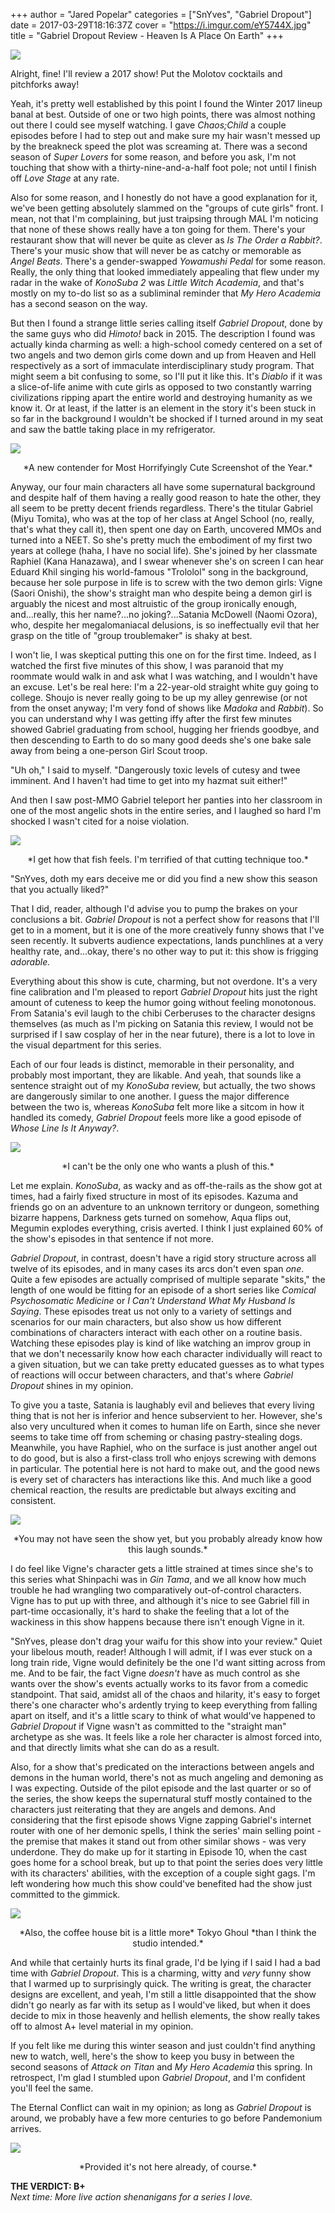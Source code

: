 +++
author = "Jared Popelar"
categories = ["SnYves", "Gabriel Dropout"]
date = 2017-03-29T18:16:37Z
cover = "https://i.imgur.com/eY5744X.jpg"
title = "Gabriel Dropout Review - Heaven Is A Place On Earth"
+++


![](https://i.imgur.com/9ja4we4.png)

Alright, fine! I'll review a 2017 show! Put the Molotov cocktails and pitchforks away!

Yeah, it's pretty well established by this point I found the Winter 2017 lineup banal at best. Outside of one or two high points, there was almost nothing out there I could see myself watching. I gave *Chaos;Child* a couple episodes before I had to step out and make sure my hair wasn't messed up by the breakneck speed the plot was screaming at. There was a second season of *Super Lovers* for some reason, and before you ask, I'm not touching that show with a thirty-nine-and-a-half foot pole; not until I finish off *Love Stage* at any rate. 

Also for some reason, and I honestly do not have a good explanation for it, we've been getting absolutely slammed on the "groups of cute girls" front. I mean, not that I'm complaining, but just traipsing through MAL I'm noticing that none of these shows really have a ton going for them. There's your restaurant show that will never be quite as clever as *Is The Order a Rabbit?*. There's your music show that will never be as catchy or memorable as *Angel Beats*. There's a gender-swapped *Yowamushi Pedal* for some reason. Really, the only thing that looked immediately appealing that flew under my radar in the wake of *KonoSuba 2* was *Little Witch Academia*, and that's mostly on my to-do list so as a subliminal reminder that *My Hero Academia* has a second season on the way.

But then I found a strange little series calling itself *Gabriel Dropout*, done by the same guys who did *Himoto!* back in 2015. The description I found was actually kinda charming as well: a high-school comedy centered on a set of two angels and two demon girls come down and up from Heaven and Hell respectively as a sort of immaculate interdisciplinary study program. That might seem a bit confusing to some, so I'll put it like this. It's *Diablo* if it was a slice-of-life anime with cute girls as opposed to two constantly warring civilizations ripping apart the entire world and destroying humanity as we know it. Or at least, if the latter is an element in the story it's been stuck in so far in the background I wouldn't be shocked if I turned around in my seat and saw the battle taking place in my refrigerator.

![](https://i.imgur.com/4SqjkLL.jpg)
<center>*A new contender for Most Horrifyingly Cute Screenshot of the Year.*</center>

Anyway, our four main characters all have some supernatural background and despite half of them having a really good reason to hate the other, they all seem to be pretty decent friends regardless. There's the titular Gabriel (Miyu Tomita), who was at the top of her class at Angel School (no, really, that's what they call it), then spent one day on Earth, uncovered MMOs and turned into a NEET. So she's pretty much the embodiment of my first two years at college (haha, I have no social life). She's joined by her classmate Raphiel (Kana Hanazawa), and I swear whenever she's on screen I can hear Eduard Khil singing his world-famous "Trololol" song in the background, because her sole purpose in life is to screw with the two demon girls: Vigne (Saori Onishi), the show's straight man who despite being a demon girl is arguably the nicest and most altruistic of the group ironically enough, and...really, this her name?...no joking?...Satania McDowell (Naomi Ozora), who, despite her megalomaniacal delusions, is so ineffectually evil that her grasp on the title of "group troublemaker" is shaky at best.

I won't lie, I was skeptical putting this one on for the first time. Indeed, as I watched the first five minutes of this show, I was paranoid that my roommate would walk in and ask what I was watching, and I wouldn't have an excuse. Let's be real here: I'm a 22-year-old straight white guy going to college. Shoujo is never really going to be up my alley genrewise (or not from the onset anyway; I'm very fond of shows like *Madoka* and *Rabbit*). So you can understand why I was getting iffy after the first few minutes showed Gabriel graduating from school, hugging her friends goodbye, and then descending to Earth to do so many good deeds she's one bake sale away from being a one-person Girl Scout troop. 

"Uh oh," I said to myself. "Dangerously toxic levels of cutesy and twee imminent. And I haven't had time to get into my hazmat suit either!"

And then I saw post-MMO Gabriel teleport her panties into her classroom in one of the most angelic shots in the entire series, and I laughed so hard I'm shocked I wasn't cited for a noise violation.

![](https://i.imgur.com/l6xk3bv.jpg)
<center>*I get how that fish feels. I'm terrified of that cutting technique too.*</center>

"SnYves, doth my ears deceive me or did you find a new show this season that you actually liked?" 

That I did, reader, although I'd advise you to pump the brakes on your conclusions a bit. *Gabriel Dropout* is not a perfect show for reasons that I'll get to in a moment, but it is one of the more creatively funny shows that I've seen recently. It subverts audience expectations, lands punchlines at a very healthy rate, and...okay, there's no other way to put it: this show is frigging *adorable.* 

Everything about this show is cute, charming, but not overdone. It's a very fine calibration and I'm pleased to report *Gabriel Dropout* hits just the right amount of cuteness to keep the humor going without feeling monotonous. From Satania's evil laugh to the chibi Cerberuses to the character designs themselves (as much as I'm picking on Satania this review, I would not be surprised if I saw cosplay of her in the near future), there is a lot to love in the visual department for this series. 

Each of our four leads is distinct, memorable in their personality, and probably most important, they are likable. And yeah, that sounds like a sentence straight out of my *KonoSuba* review, but actually, the two shows are dangerously similar to one another. I guess the major difference between the two is, whereas *KonoSuba* felt more like a sitcom in how it handled its comedy, *Gabriel Dropout* feels more like a good episode of *Whose Line Is It Anyway?*. 

![](https://i.imgur.com/BDdC1DJ.jpg)
<center>*I can't be the only one who wants a plush of this.*</center>

Let me explain. *KonoSuba*, as wacky and as off-the-rails as the show got at times, had a fairly fixed structure in most of its episodes. Kazuma and friends go on an adventure to an unknown territory or dungeon, something bizarre happens, Darkness gets turned on somehow, Aqua flips out, Megumin explodes everything, crisis averted. I think I just explained 60% of the show's episodes in that sentence if not more. 

*Gabriel Dropout*, in contrast, doesn't have a rigid story structure across all twelve of its episodes, and in many cases its arcs don't even span *one*. Quite a few episodes are actually comprised of multiple separate "skits," the length of one would be fitting for an episode of a short series like *Comical Psychosomatic Medicine* or *I Can't Understand What My Husband Is Saying*. These episodes treat us not only to a variety of settings and scenarios for our main characters, but also show us how different combinations of characters interact with each other on a routine basis. Watching these episodes play is kind of like watching an improv group in that we don't necessarily know how each character individually will react to a given situation, but we can take pretty educated guesses as to what types of reactions will occur between characters, and that's where *Gabriel Dropout* shines in my opinion. 

To give you a taste, Satania is laughably evil and believes that every living thing that is not her is inferior and hence subservient to her. However, she's also very uncultured when it comes to human life on Earth, since she never seems to take time off from scheming or chasing pastry-stealing dogs. Meanwhile, you have Raphiel, who on the surface is just another angel out to do good, but is also a first-class troll who enjoys screwing with demons in particular. The potential here is not hard to make out, and the good news is every set of characters has interactions like this. And much like a good chemical reaction, the results are predictable but always exciting and consistent.

![](https://i.imgur.com/72hft50.png)
<center>*You may not have seen the show yet, but you probably already know how this laugh sounds.*</center>

I do feel like Vigne's character gets a little strained at times since she's to this series what Shinpachi was in *Gin Tama*, and we all know how much trouble he had wrangling two comparatively out-of-control characters. Vigne has to put up with three, and although it's nice to see Gabriel fill in part-time occasionally, it's hard to shake the feeling that a lot of the wackiness in this show happens because there isn't enough Vigne in it.

"SnYves, please don't drag your waifu for this show into your review." Quiet your libelous mouth, reader! Although I will admit, if I was ever stuck on a long train ride, Vigne would definitely be the one I'd want sitting across from me. And to be fair, the fact Vigne *doesn't* have as much control as she wants over the show's events actually works to its favor from a comedic standpoint. That said, amidst all of the chaos and hilarity, it's easy to forget there's one character who's ardently trying to keep everything from falling apart on itself, and it's a little scary to think of what would've happened to *Gabriel Dropout* if Vigne wasn't as committed to the "straight man" archetype as she was. It feels like a role her character is almost forced into, and that directly limits what she can do as a result.

Also, for a show that's predicated on the interactions between angels and demons in the human world, there's not as much angeling and demoning as I was expecting. Outside of the pilot episode and the last quarter or so of the series, the show keeps the supernatural stuff mostly contained to the characters just reiterating that they are angels and demons. And considering that the first episode shows Vigne zapping Gabriel's internet router with one of her demonic spells, I think the series' main selling point - the premise that makes it stand out from other similar shows - was very underdone. They do make up for it starting in Episode 10, when the cast goes home for a school break, but up to that point the series does very little with its characters' abilities, with the exception of a couple sight gags. I'm left wondering how much this show could've benefited had the show just committed to the gimmick.

![](https://i.imgur.com/hX80txU.jpg)
<center>*Also, the coffee house bit is a little more* Tokyo Ghoul *than I think the studio intended.*</center>

And while that certainly hurts its final grade, I'd be lying if I said I had a bad time with *Gabriel Dropout*. This is a charming, witty and *very* funny show that I warmed up to surprisingly quick. The writing is great, the character designs are excellent, and yeah, I'm still a little disappointed that the show didn't go nearly as far with its setup as I would've liked, but when it does decide to mix in those heavenly and hellish elements, the show really takes off to almost A+ level material in my opinion.

If you felt like me during this winter season and just couldn't find anything new to watch, well, here's the show to keep you busy in between the second seasons of *Attack on Titan* and *My Hero Academia* this spring. In retrospect, I'm glad I stumbled upon *Gabriel Dropout*, and I'm confident you'll feel the same.

The Eternal Conflict can wait in my opinion; as long as *Gabriel Dropout* is around, we probably have a few more centuries to go before Pandemonium arrives.

![](https://i.imgur.com/Lqvkxo7.jpg)
<center>*Provided it's not here already, of course.*</center>

**THE VERDICT: B+**  
*Next time: More live action shenanigans for a series I love.*

